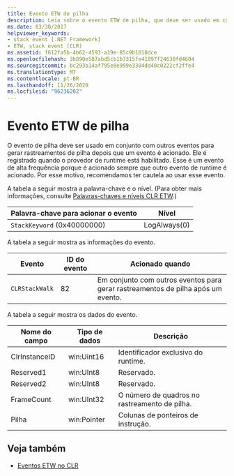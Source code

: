 ```yaml
---
title: Evento ETW de pilha
description: Leia sobre o evento ETW de pilha, que deve ser usado em conjunto com outros eventos para gerar rastreamentos de pilha depois que um evento é gerado.
ms.date: 03/30/2017
helpviewer_keywords:
- stack event [.NET Framework]
- ETW, stack event (CLR)
ms.assetid: f612fa5b-4b62-4593-a19e-85c9b1018dce
ms.openlocfilehash: 3b890e587abd5cb1b7315fe41897f24638fd4604
ms.sourcegitcommit: bc293b14af795e0e999e3304dd40c0222cf2ffe4
ms.translationtype: MT
ms.contentlocale: pt-BR
ms.lasthandoff: 11/26/2020
ms.locfileid: "96236202"
---
```

# <a name="stack-etw-event"></a>Evento ETW de pilha

O evento de pilha deve ser usado em conjunto com outros eventos para gerar rastreamentos de pilha depois que um evento é acionado. Ele é registrado quando o provedor de runtime está habilitado. Esse é um evento de alta frequência porque é acionado sempre que outro evento de runtime é acionado. Por esse motivo, recomendamos ter cautela ao usar esse evento.  
  
 A tabela a seguir mostra a palavra-chave e o nível. (Para obter mais informações, consulte [Palavras-chaves e níveis CLR ETW](clr-etw-keywords-and-levels.md).)  
  
|Palavra-chave para acionar o evento|Nível|  
|-----------------------------------|-----------|  
|`StackKeyword` (0x40000000)|LogAlways(0)|  
  
 A tabela a seguir mostra as informações do evento.  
  
|Evento|ID do evento|Acionado quando|  
|-----------|--------------|-----------------|  
|`CLRStackWalk`|82|Em conjunto com outros eventos para gerar rastreamentos de pilha após um evento.|  
  
 A tabela a seguir mostra os dados do evento.  
  
|Nome do campo|Tipo de dados|Descrição|  
|----------------|---------------|-----------------|  
|ClrInstanceID|win:Uint16|Identificador exclusivo do runtime.|  
|Reserved1|win:UInt8|Reservado.|  
|Reserved2|win:UInt8|Reservado.|  
|FrameCount|win:UInt32|O número de quadros no rastreamento de pilha.|  
|Pilha|win:Pointer|Colunas de ponteiros de instrução.|  
  
## <a name="see-also"></a>Veja também

- [Eventos ETW no CLR](clr-etw-events.md)
